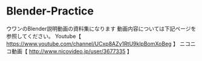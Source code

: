 # Blender-Practice
ウワンのBlender説明動画の資料集になります
動画内容については下記ページを参照してください。
Youtube【 https://www.youtube.com/channel/UCxp8AZy1RtU9klpBomXoBeg 】
ニコニコ動画【 http://www.nicovideo.jp/user/3677335 】


